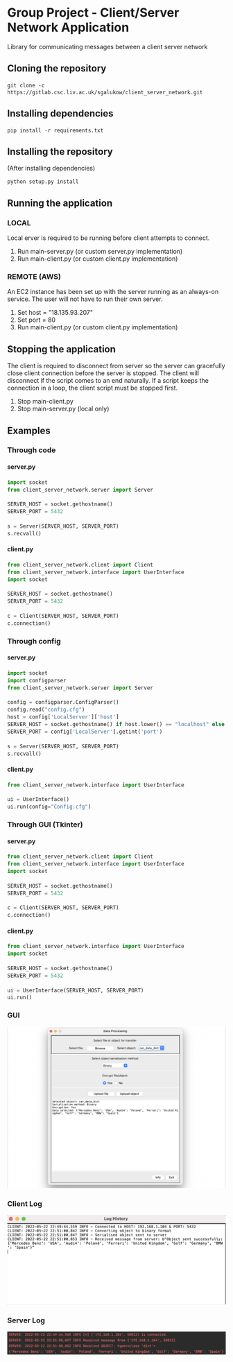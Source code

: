 # Group Project - Client/Server Network Application
Library for communicating messages between a client server network

## Cloning the repository

```shell
git clone -c https://gitlab.csc.liv.ac.uk/sgalukow/client_server_network.git
```

## Installing dependencies

```shell
pip install -r requirements.txt
```

## Installing the repository
(After installing dependencies)

```shell
python setup.py install
```

## Running the application
### LOCAL
Local erver is required to be running before client attempts to connect.
1. Run main-server.py (or custom server.py implementation)
2. Run main-client.py (or custom client.py implementation)

### REMOTE (AWS)
An EC2 instance has been set up with the server running as an always-on service. The user will not have to run their own server.
1. Set host = "18.135.93.207"
2. Set port = 80
3. Run main-client.py (or custom client.py implementation)

## Stopping the application
The client is required to disconnect from server so the server can gracefully close client connection before the server is stopped. The client will disconnect if the script comes to an end naturally. If a script keeps the connection in a loop, the client script must be stopped first.
1. Stop main-client.py
2. Stop main-server.py (local only)

## Examples

### Through code
#### server.py
```Python
import socket
from client_server_network.server import Server

SERVER_HOST = socket.gethostname()
SERVER_PORT = 5432

s = Server(SERVER_HOST, SERVER_PORT)
s.recvall()
```

#### client.py

```Python
from client_server_network.client import Client
from client_server_network.interface import UserInterface
import socket

SERVER_HOST = socket.gethostname()
SERVER_PORT = 5432

c = Client(SERVER_HOST, SERVER_PORT)
c.connection()
```


### Through config

#### server.py
```Python
import socket
import configparser
from client_server_network.server import Server

config = configparser.ConfigParser()
config.read("config.cfg")
host = config['LocalServer']['host']
SERVER_HOST = socket.gethostname() if host.lower() == "localhost" else host
SERVER_PORT = config['LocalServer'].getint('port')

s = Server(SERVER_HOST, SERVER_PORT)
s.recvall()
```

#### client.py
```Python
from client_server_network.interface import UserInterface

ui = UserInterface()
ui.run(config="Config.cfg")
```

### Through GUI (Tkinter)

#### server.py
```Python
from client_server_network.client import Client
from client_server_network.interface import UserInterface
import socket

SERVER_HOST = socket.gethostname()
SERVER_PORT = 5432

c = Client(SERVER_HOST, SERVER_PORT)
c.connection()
```

#### client.py
```Python
from client_server_network.interface import UserInterface
import socket

SERVER_HOST = socket.gethostname()
SERVER_PORT = 5432

ui = UserInterface(SERVER_HOST, SERVER_PORT)
ui.run()
```


### GUI
![Screenshot](images/user_interface.png)

### Client Log
![Screenshot](images/gui_log_output.png)

### Server Log
![Screenshot](images/server_log_output.png)